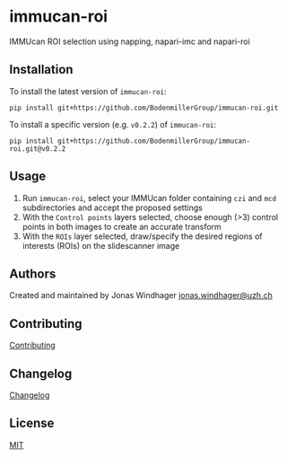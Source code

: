 # immucan-roi

IMMUcan ROI selection using napping, napari-imc and napari-roi

## Installation

To install the latest version of `immucan-roi`:

    pip install git+https://github.com/BodenmillerGroup/immucan-roi.git

To install a specific version (e.g. `v0.2.2`) of `immucan-roi`:

    pip install git+https://github.com/BodenmillerGroup/immucan-roi.git@v0.2.2

## Usage

1. Run `immucan-roi`, select your IMMUcan folder containing `czi` and `mcd` subdirectories and accept the proposed settings
2. With the `Control points` layers selected, choose enough (>3) control points in both images to create an accurate transform
3. With the `ROIs` layer selected, draw/specify the desired regions of interests (ROIs) on the slidescanner image

## Authors

Created and maintained by Jonas Windhager [jonas.windhager@uzh.ch](mailto:jonas.windhager@uzh.ch)

## Contributing

[Contributing](https://github.com/BodenmillerGroup/immucan-roi/blob/main/CONTRIBUTING.md)

## Changelog

[Changelog](https://github.com/BodenmillerGroup/immucan-roi/blob/main/CHANGELOG.md)

## License

[MIT](https://github.com/BodenmillerGroup/immucan-roi/blob/main/LICENSE.md)
